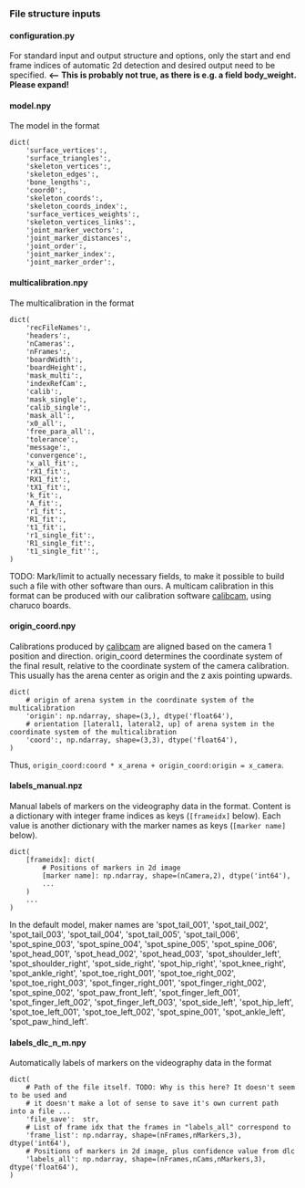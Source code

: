 ### File structure inputs
#### configuration.py
For standard input and output structure and options, only the start and end frame indices of automatic 2d detection and desired output need to be specified.
**<-- This is probably not true, as there is e.g. a field body_weight. Please expand!**

#### model.npy

The model in the format
```
dict(
    'surface_vertices':,
    'surface_triangles':,
    'skeleton_vertices':,
    'skeleton_edges':,
    'bone_lengths':,
    'coord0':,
    'skeleton_coords':,
    'skeleton_coords_index':,
    'surface_vertices_weights':,
    'skeleton_vertices_links':,
    'joint_marker_vectors':,
    'joint_marker_distances':,
    'joint_order':,
    'joint_marker_index':,
    'joint_marker_order':,
```

#### multicalibration.npy

The multicalibration in the format
```
dict(
    'recFileNames':,
    'headers':,
    'nCameras':,
    'nFrames':,
    'boardWidth':,
    'boardHeight':,
    'mask_multi':,
    'indexRefCam':,
    'calib':,
    'mask_single':,
    'calib_single':,
    'mask_all':,
    'x0_all':,
    'free_para_all':,
    'tolerance':,
    'message':,
    'convergence':,
    'x_all_fit':,
    'rX1_fit':,
    'RX1_fit':,
    'tX1_fit':,
    'k_fit':,
    'A_fit':,
    'r1_fit':,
    'R1_fit':,
    't1_fit':,
    'r1_single_fit':,
    'R1_single_fit':,
    't1_single_fit'':,
)
```
TODO: Mark/limit to actually necessary fields, to make it possible to build such a file with other software than ours.
A multicam calibration in this format can be produced with our calibration software [calibcam](https://github.com/bbo-lab/calibcam), using charuco boards.

#### origin_coord.npy

Calibrations produced by [calibcam](https://github.com/bbo-lab/calibcam) are aligned based on the camera 1 position and direction. origin_coord determines the coordinate system of the final result, relative to the coordinate system of the camera calibration. This usually has the arena center as origin and the z axis pointing upwards.
```
dict(
    # origin of arena system in the coordinate system of the multicalibration
    'origin': np.ndarray, shape=(3,), dtype('float64'),
    # orientation [lateral1, lateral2, up] of arena system in the coordinate system of the multicalibration
    'coord':, np.ndarray, shape=(3,3), dtype('float64'),
)
```
Thus, `origin_coord:coord * x_arena + origin_coord:origin = x_camera`.

#### labels_manual.npz

Manual labels of markers on the videography data in the format.
Content is a dictionary with integer frame indices as keys (`[frameidx]` below). Each value is another dictionary with the marker names as keys (`[marker name]` below).
```
dict(
    [frameidx]: dict(
        # Positions of markers in 2d image
        [marker name]: np.ndarray, shape=(nCamera,2), dtype('int64'),
        ...
    )
    ...
)
```
In the default model, maker names are 'spot_tail_001', 'spot_tail_002', 'spot_tail_003', 'spot_tail_004', 'spot_tail_005', 'spot_tail_006', 'spot_spine_003', 'spot_spine_004', 'spot_spine_005', 'spot_spine_006', 'spot_head_001', 'spot_head_002', 'spot_head_003', 'spot_shoulder_left', 'spot_shoulder_right', 'spot_side_right', 'spot_hip_right', 'spot_knee_right', 'spot_ankle_right', 'spot_toe_right_001', 'spot_toe_right_002', 'spot_toe_right_003', 'spot_finger_right_001', 'spot_finger_right_002', 'spot_spine_002', 'spot_paw_front_left', 'spot_finger_left_001', 'spot_finger_left_002', 'spot_finger_left_003', 'spot_side_left', 'spot_hip_left', 'spot_toe_left_001', 'spot_toe_left_002', 'spot_spine_001', 'spot_ankle_left', 'spot_paw_hind_left'.
#### labels_dlc_n_m.npy

Automatically labels of markers on the videography data in the format
```
dict(
    # Path of the file itself. TODO: Why is this here? It doesn't seem to be used and
    # it doesn't make a lot of sense to save it's own current path into a file ...
    'file_save':  str,
    # List of frame idx that the frames in "labels_all" correspond to
    'frame_list': np.ndarray, shape=(nFrames,nMarkers,3), dtype('int64'),
    # Positions of markers in 2d image, plus confidence value from dlc
    'labels_all': np.ndarray, shape=(nFrames,nCams,nMarkers,3), dtype('float64'),
)
```
